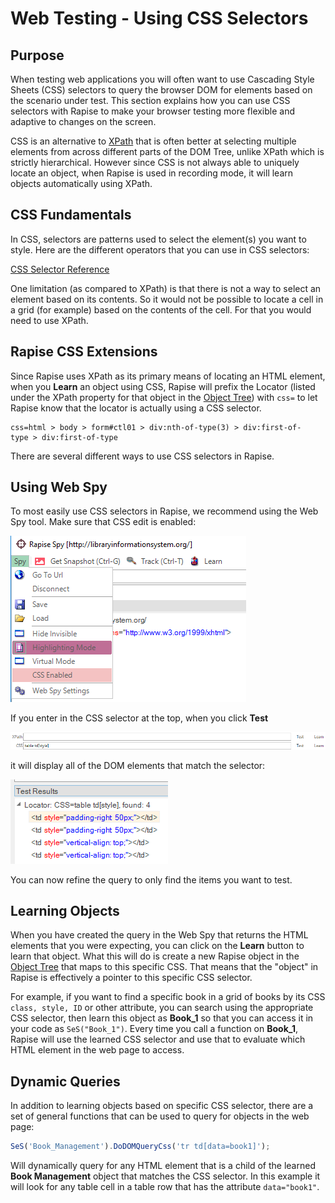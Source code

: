 # Web Testing - Using CSS Selectors

## Purpose

When testing web applications you will often want to use Cascading Style Sheets (CSS) selectors to query the browser DOM for elements based on the scenario under test. This section explains how you can use CSS selectors with Rapise to make your browser testing more flexible and adaptive to changes on the screen.

CSS is an alternative to [XPath](xpath.md) that is often better at selecting multiple elements from across different parts of the DOM Tree, unlike XPath which is strictly hierarchical. However since CSS is not always able to uniquely locate an object, when Rapise is used in recording mode, it will learn objects automatically using XPath.

## CSS Fundamentals

In CSS, selectors are patterns used to select the element(s) you want to style. Here are the different operators that you can use in CSS
selectors:

[CSS Selector Reference](https://www.w3schools.com/cssref/css_selectors.asp)

One limitation (as compared to XPath) is that there is not a way to select an element based on its contents. So it would not be possible to locate a cell in a grid (for example) based on the contents of the cell. For that you would need to use XPath.

## Rapise CSS Extensions

Since Rapise uses XPath as its primary means of locating an HTML element, when you **Learn** an object using CSS, Rapise will prefix the
Locator (listed under the XPath property for that object in the [Object Tree](object_tree.md)) with `css=` to let Rapise know that the locator is actually using a CSS selector.

```nohighlight
css=html > body > form#ctl01 > div:nth-of-type(3) > div:first-of-type > div:first-of-type
```

There are several different ways to use CSS selectors in Rapise.

## Using Web Spy

To most easily use CSS selectors in Rapise, we recommend using the Web Spy tool. Make sure that CSS edit is enabled:

![cs enabled](./img/css_enabled.png)

If you enter in the CSS selector at the top, when you click **Test** 

![css edit](./img/css_edit.png)

it will display all of the DOM elements that match the selector:

![web_spy\_css2](./img/css_results.png)

You can now refine the query to only find the items you want to test.

## Learning Objects

When you have created the query in the Web Spy that returns the HTML elements that you were expecting, you can click on the **Learn** button to learn that object. What this will do is create a new Rapise object in the [Object Tree](object_tree.md) that
maps to this specific CSS. That means that the "object" in Rapise is effectively a pointer to this specific CSS selector.

For example, if you want to find a specific book in a grid of books by its CSS `class, style, ID` or other attribute, you can search using the appropriate CSS selector, then learn this object as **Book_1** so that you can access it in your code as `SeS("Book_1")`. Every time you call a function on **Book_1**, Rapise will use the learned CSS selector and use that to evaluate which HTML element in the web page to access.

## Dynamic Queries

In addition to learning objects based on specific CSS selector, there are a set of general functions that can be used to query for objects in the web page:

```javascript
SeS('Book_Management').DoDOMQueryCss('tr td[data=book1]');
```

Will dynamically query for any HTML element that is a child of the learned **Book Management** object that matches the CSS selector. In this example it will look for any table cell in a table row that has the attribute `data="book1"`.
